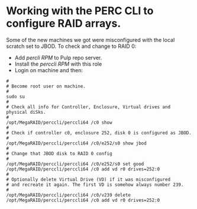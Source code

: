 # Working with the PERC CLI to configure RAID arrays.

Some of the new machines we got were misconfigured with the local scratch set to JBOD.
To check and change to RAID 0:

* Add _percli RPM_ to Pulp repo server.
* Install the _perccli RPM_ with this role
* Login on machine and then:

```
#
# Become root user on machine.
#
sudo su
#
# Check all info for Controller, Enclosure, Virtual drives and physical diSks.
#
/opt/MegaRAID/perccli/perccli64 /c0 show
#
# Check if controller c0, enclosure 252, disk 0 is configured as JBOD.
#
/opt/MegaRAID/perccli/perccli64 /c0/e252/s0 show jbod
#
# Change that JBOD disk to RAID 0 config
#
/opt/MegaRAID/perccli/perccli64 /c0/e252/s0 set good
/opt/MegaRAID/perccli/perccli64 /c0 add vd r0 drives=252:0
#
# Optionally delete Virtual Drive (VD) if it was misconfigured
# and recreate it again. The first VD is somehow always number 239.
#
/opt/MegaRAID/perccli/perccli64 /c0/v239 delete
/opt/MegaRAID/perccli/perccli64 /c0 add vd r0 drives=252:0
```
